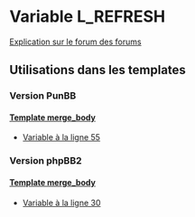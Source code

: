 # Variable L_REFRESH
[Explication sur le forum des forums](http://forum.forumactif.com/t294113-listing-des-variables#L_REFRESH)

## Utilisations dans les templates

### Version PunBB

#### [Template merge_body](punbb/merge_body.md)
* [Variable à la ligne 55](../punbb/merge_body.tpl#L55)

### Version phpBB2

#### [Template merge_body](subsilver/merge_body.md)
* [Variable à la ligne 30](../subsilver/merge_body.tpl#L30)